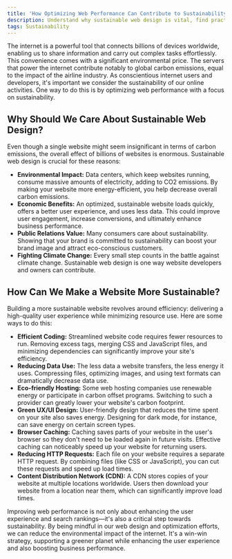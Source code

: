 ```yaml
---
title: 'How Optimizing Web Performance Can Contribute to Sustainability'
description: Understand why sustainable web design is vital, find practical strategies to make your website more sustainable, and learn how to optimize your website performance for a lower carbon footprint.
tags: Sustainability
---
```


The internet is a powerful tool that connects billions of devices worldwide, enabling us to share information and carry out complex tasks effortlessly. This convenience comes with a significant environmental price. The servers that power the internet contribute notably to global carbon emissions, equal to the impact of the airline industry. As conscientious internet users and developers, it's important we consider the sustainability of our online activities. One way to do this is by optimizing web performance with a focus on sustainability.

## Why Should We Care About Sustainable Web Design?

Even though a single website might seem insignificant in terms of carbon emissions, the overall effect of billions of websites is enormous. Sustainable web design is crucial for these reasons:

- **Environmental Impact:** Data centers, which keep websites running, consume massive amounts of electricity, adding to CO2 emissions. By making your website more energy-efficient, you help decrease overall carbon emissions.
- **Economic Benefits:** An optimized, sustainable website loads quickly, offers a better user experience, and uses less data. This could improve user engagement, increase conversions, and ultimately enhance business performance.
- **Public Relations Value:** Many consumers care about sustainability. Showing that your brand is committed to sustainability can boost your brand image and attract eco-conscious customers.
- **Fighting Climate Change:** Every small step counts in the battle against climate change. Sustainable web design is one way website developers and owners can contribute.

## How Can We Make a Website More Sustainable?

Building a more sustainable website revolves around efficiency: delivering a high-quality user experience while minimizing resource use. Here are some ways to do this:

- **Efficient Coding:** Streamlined website code requires fewer resources to run. Removing excess tags, merging CSS and JavaScript files, and minimizing dependencies can significantly improve your site's efficiency.
- **Reducing Data Use:** The less data a website transfers, the less energy it uses. Compressing files, optimizing images, and using text formats can dramatically decrease data use.
- **Eco-friendly Hosting:** Some web hosting companies use renewable energy or participate in carbon offset programs. Switching to such a provider can greatly lower your website's carbon footprint.
- **Green UX/UI Design:** User-friendly design that reduces the time spent on your site also saves energy. Designing for dark mode, for instance, can save energy on certain screen types.
- **Browser Caching:** Caching saves parts of your website in the user's browser so they don't need to be loaded again in future visits. Effective caching can noticeably speed up your website for returning users.
- **Reducing HTTP Requests:** Each file on your website requires a separate HTTP request. By combining files (like CSS or JavaScript), you can cut these requests and speed up load times.
- **Content Distribution Network (CDN):** A CDN stores copies of your website at multiple locations worldwide. Users then download your website from a location near them, which can significantly improve load times.

Improving web performance is not only about enhancing the user experience and search rankings—it's also a critical step towards sustainability. By being mindful in our web design and optimization efforts, we can reduce the environmental impact of the internet. It's a win-win strategy, supporting a greener planet while enhancing the user experience and also boosting business performance.
